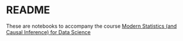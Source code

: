 # README 

These are notebooks to accompany the course [Modern Statistics (and Causal Inference) for Data Science](http://ms4ds.com) 

